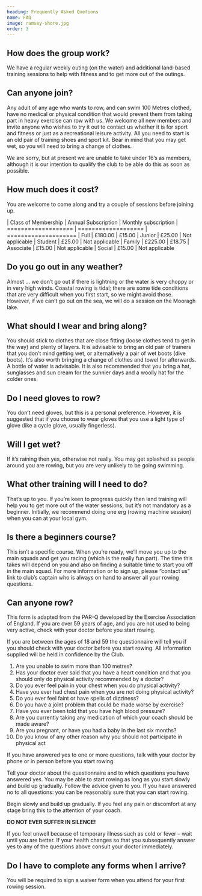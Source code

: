 ```yaml
---
heading: Frequently Asked Quetions
name: FAQ
image: ramsey-shore.jpg
order: 3
---
```


## How does the group work?
We have a regular weekly outing (on the water) and additional land-based training sessions to help with fitness and to get more out of the outings.

## Can anyone join?
Any adult of any age who wants to row, and can swim 100 Metres clothed, have no medical or physical condition that would prevent them from taking part in heavy exercise can row with us. We welcome all new members and invite anyone who wishes to try it out to contact us whether it is for sport and fitness or just as a recreational leisure activity. All you need to start is an old pair of training shoes and sport kit. Bear in mind that you may get wet, so you will need to bring a change of clothes.

We are sorry, but at present we are unable to take under 16’s as members, although it is our intention to qualify the club to be able do this as soon as possible.

## How much does it cost?
You are welcome to come along and try a couple of sessions before joining up.

| Class of Membership	| Annual Subscription 	| Monthly subscription
| ===================   | ===================   | ==================== 
| Full	                | £180.00 	            | £15.00
| Junior	            | £25.00 	            | Not applicable 
| Student	            | £25.00 	            | Not applicable 
| Family	            | £225.00 	            | £18.75 
| Associate             | £15.00 	            | Not applicable 
| Social	            | £15.00 	            | Not applicable 

## Do you go out in any weather?
Almost … we don’t go out if there is lightning or the water is very choppy or in very high winds. Coastal rowing is tidal; there are some tide conditions that are very difficult when you first start, so we might avoid those. However, if we can’t go out on the sea, we will do a session on the Mooragh lake.

## What should I wear and bring along?
You should stick to clothes that are close fitting (loose clothes tend to get in the way) and plenty of layers. It is advisable to bring an old pair of trainers that you don’t mind getting wet, or alternatively a pair of wet boots (dive boots). It’s also worth bringing a change of clothes and towel for afterwards. A bottle of water is advisable. It is also recommended that you bring a hat, sunglasses and sun cream for the sunnier days and a woolly hat for the colder ones.

## Do I need gloves to row?
You don’t need gloves, but this is a personal preference. However, it is suggested that if you choose to wear gloves that you use a light type of glove (like a cycle glove, usually fingerless).

## Will I get wet?
If it’s raining then yes, otherwise not really. You may get splashed as people around you are rowing, but you are very unlikely to be going swimming.

## What other training will I need to do?
That’s up to you. If you’re keen to progress quickly then land training will help you to get more out of the water sessions, but it’s not mandatory as a beginner. Initially, we recommend doing one erg (rowing machine session) when you can at your local gym.

## Is there a beginners course?
This isn’t a specific course. When you’re ready, we’ll move you up to the main squads and get you racing (which is the really fun part). The time this takes will depend on you and also on finding a suitable time to start you off in the main squad. For more information or to sign up, please “contact us” link to club’s captain who is always on hand to answer all your rowing questions.

## Can anyone row?
This form is adapted from the PAR-Q developed by the Exercise Association of England. If you are over 59 years of age, and you are not used to being very active, check with your doctor before you start rowing.

If you are between the ages of 18 and 59 the questionnaire will tell you if you should check with your doctor before you start rowing. All information supplied will be held in confidence by the Club.

1. Are you unable to swim more than 100 metres?
2. Has your doctor ever said that you have a heart condition and that you should only do physical activity recommended by a doctor?
3. Do you ever feel pain in your chest when you do physical activity?
4. Have you ever had chest pain when you are not doing physical activity?
5. Do you ever feel faint or have spells of dizziness?
6. Do you have a joint problem that could be made worse by exercise?
7. Have you ever been told that you have high blood pressure?
8. Are you currently taking any medication of which your coach should be made aware?
9. Are you pregnant, or have you had a baby in the last six months?
10. Do you know of any other reason why you should not participate in physical act

If you have answered yes to one or more questions, talk with your doctor by phone or in person before you start rowing.

Tell your doctor about the questionnaire and to which questions you have answered yes. You may be able to start rowing as long as you start slowly and build up gradually. Follow the advice given to you. If you have answered no to all questions: you can be reasonably sure that you can start rowing.

Begin slowly and build up gradually. If you feel any pain or discomfort at any stage bring this to the attention of your coach.

**DO NOT EVER SUFFER IN SILENCE!**

If you feel unwell because of temporary illness such as cold or fever – wait until you are better. If your health changes so that you subsequently answer yes to any of the questions above consult your doctor immediately.

## Do I have to complete any forms when I arrive?
You will be required to sign a waiver form when you attend for your first rowing session.
